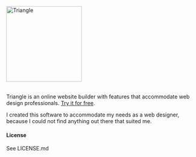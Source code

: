 <img src="https://trianglecms.com/images/triangle-logo-text-gradient.svg" alt="Triangle" width="200"/>
<br>
<br>

Triangle is an online website builder with features that accommodate web design professionals. [Try it for free](https://trianglecms.com/).

I created this software to accommodate my needs as a web designer, because I could not find anything out there that suited me.

#### License
See LICENSE.md
